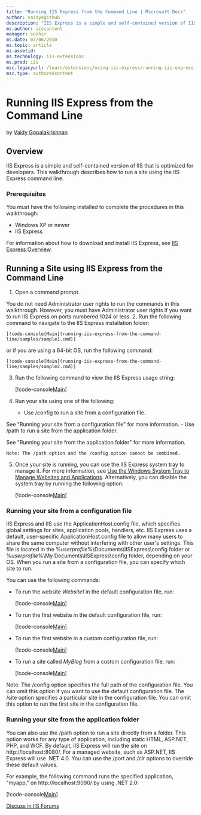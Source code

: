 ```yaml
---
title: "Running IIS Express from the Command Line | Microsoft Docs"
author: vaidy4github
description: "IIS Express is a simple and self-contained version of IIS that is optimized for developers. This walkthrough describes how to run a site using the IIS Expres..."
ms.author: iiscontent
manager: soshir
ms.date: 07/06/2010
ms.topic: article
ms.assetid: 
ms.technology: iis-extensions
ms.prod: iis
msc.legacyurl: /learn/extensions/using-iis-express/running-iis-express-from-the-command-line
msc.type: authoredcontent
---
```

Running IIS Express from the Command Line
====================
by [Vaidy Gopalakrishnan](https://github.com/vaidy4github)

## Overview

IIS Express is a simple and self-contained version of IIS that is optimized for developers. This walkthrough describes how to run a site using the IIS Express command line.

### Prerequisites

You must have the following installed to complete the procedures in this walkthrough:

- Windows XP or newer
- IIS Express

For information about how to download and install IIS Express, see [IIS Express Overview](../introduction-to-iis-express/iis-express-overview.md "IIS Express Overview").

## Running a Site using IIS Express from the Command Line

1. Open a command prompt.  
  
 You do not need Administrator user rights to run the commands in this walkthrough. However, you must have Administrator user rights if you want to run IIS Express on ports numbered 1024 or less.
2. Run the following command to navigate to the IIS Express installation folder:

    [!code-console[Main](running-iis-express-from-the-command-line/samples/sample1.cmd)]

 or if you are using a 64-bit OS, run the following command:

    [!code-console[Main](running-iis-express-from-the-command-line/samples/sample2.cmd)]
3. Run the following command to view the IIS Express usage string:

    [!code-console[Main](running-iis-express-from-the-command-line/samples/sample3.cmd)]
4. Run your site using one of the following: 

    - Use /config to run a site from a configuration file.  
  
 See "Running your site from a configuration file" for more information.
    - Use /path to run a site from the application folder.  
  
 See "Running your site from the application folder" for more information.

    Note: The /path option and the /config option cannot be combined.
5. Once your site is running, you can use the IIS Express system tray to manage it. For more information, see [Use the Windows System Tray to Manage Websites and Applications](using-the-windows-system-tray-to-manage-websites-and-applications.md). Alternatively, you can disable the system tray by running the following option:

    [!code-console[Main](running-iis-express-from-the-command-line/samples/sample4.cmd)]

### Running your site from a configuration file

IIS Express and IIS use the ApplicationHost.config file, which specifies global settings for sites, application pools, handlers, etc. IIS Express uses a default, user-specific ApplicationHost.config file to allow many users to share the same computer without interfering with other user's settings. This file is located in the %*userprofile*%\Documents\IISExpress\config folder or %*userprofile*%\My Documents\IISExpress\config folder, depending on your OS. When you run a site from a configuration file, you can specify which site to run.

You can use the following commands:

- To run the website *Website1* in the default configuration file, run: 

    [!code-console[Main](running-iis-express-from-the-command-line/samples/sample5.cmd)]
- To run the first website in the default configuration file, run:

    [!code-console[Main](running-iis-express-from-the-command-line/samples/sample6.cmd)]
- To run the first website in a custom configuration file, run:

    [!code-console[Main](running-iis-express-from-the-command-line/samples/sample7.cmd)]
- To run a site called *MyBlog* from a custom configuration file, run:

    [!code-console[Main](running-iis-express-from-the-command-line/samples/sample8.cmd)]

Note: The /config option specifies the full path of the configuration file. You can omit this option if you want to use the default configuration file. The /site option specifies a particular site in the configuration file. You can omit this option to run the first site in the configuration file.

### Running your site from the application folder

You can also use the /path option to run a site directly from a folder. This option works for any type of application, including static HTML, ASP.NET, PHP, and WCF. By default, IIS Express will run the site on http://localhost:8080/. For a managed website, such as ASP.NET, IIS Express will use .NET 4.0. You can use the /port and /clr options to override these default values.

For example, the following command runs the specified application, "myapp," on http://localhost:9090/ by using .NET 2.0:

[!code-console[Main](running-iis-express-from-the-command-line/samples/sample9.cmd)]
  
  
[Discuss in IIS Forums](https://forums.iis.net/1166.aspx)